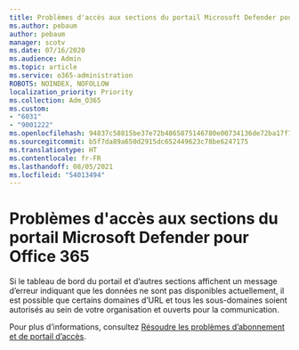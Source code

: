 ```yaml
---
title: Problèmes d'accès aux sections du portail Microsoft Defender pour Office 365
ms.author: pebaum
author: pebaum
manager: scotv
ms.date: 07/16/2020
ms.audience: Admin
ms.topic: article
ms.service: o365-administration
ROBOTS: NOINDEX, NOFOLLOW
localization_priority: Priority
ms.collection: Adm_O365
ms.custom:
- "6031"
- "9001222"
ms.openlocfilehash: 94837c58815be37e72b4865875146780e00734136de72ba17f758b704a6aa3a0
ms.sourcegitcommit: b5f7da89a650d2915dc652449623c78be6247175
ms.translationtype: HT
ms.contentlocale: fr-FR
ms.lasthandoff: 08/05/2021
ms.locfileid: "54013494"
---
```

# <a name="issues-accessing-sections-of-microsoft-defender-for-office-365-portal"></a>Problèmes d'accès aux sections du portail Microsoft Defender pour Office 365

Si le tableau de bord du portail et d’autres sections affichent un message d’erreur indiquant que les données ne sont pas disponibles actuellement, il est possible que certains domaines d’URL et tous les sous-domaines soient autorisés au sein de votre organisation et ouverts pour la communication. 

Pour plus d’informations, consultez [Résoudre les problèmes d’abonnement et de portail d’accès](/windows/security/threat-protection/microsoft-defender-atp/troubleshoot-onboarding-error-messages#data-currently-isnt-available-on-some-sections-of-the-portal).